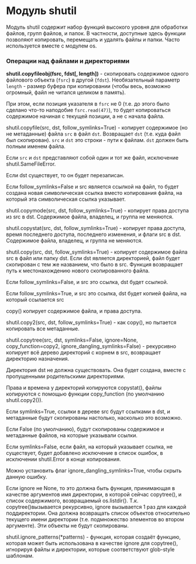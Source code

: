 # Модуль shutil
Модуль shutil содержит набор функций высокого уровня для обработки файлов, групп файлов, и папок. В частности, доступные здесь функции позволяют копировать, перемещать и удалять файлы и папки. Часто используется вместе с модулем os.

### Операции над файлами и директориями
**shutil.copyfileobj(fsrc, fdst[, length])** - скопировать содержимое одного файлового объекта (`fsrc`) в другой (`fdst`). Необязательный параметр `length` - размер буфера при копировании (чтобы весь, возможно огромный, файл не читался целиком в память).

При этом, если позиция указателя в `fsrc` не 0 (т.е. до этого было сделано что-то наподобие `fsrc.read(47)`), то будет копироваться содержимое начиная с текущей позиции, а не с начала файла.

shutil.copyfile(src, dst, follow_symlinks=True) - копирует содержимое (но не метаданные) файла `src` в файл `dst`. Возвращает `dst` (т.е. куда файл был скопирован). `src` и `dst` это строки - пути к файлам. `dst` должен быть полным именем файла.

Если `src` и `dst` представляют собой один и тот же файл, исключение shutil.SameFileError.

Если dst существует, то он будет перезаписан.

Если follow_symlinks=False и src является ссылкой на файл, то будет создана новая символическая ссылка вместо копирования файла, на который эта символическая ссылка указывает.

shutil.copymode(src, dst, follow_symlinks=True) - копирует права доступа из src в dst. Содержимое файла, владелец, и группа не меняются.

shutil.copystat(src, dst, follow_symlinks=True) - копирует права доступа, время последнего доступа, последнего изменения, и флаги src в dst. Содержимое файла, владелец, и группа не меняются.

shutil.copy(src, dst, follow_symlinks=True) - копирует содержимое файла src в файл или папку dst. Если dst является директорией, файл будет скопирован с тем же названием, что было в src. Функция возвращает путь к местонахождению нового скопированного файла.

Если follow_symlinks=False, и src это ссылка, dst будет ссылкой.

Если follow_symlinks=True, и src это ссылка, dst будет копией файла, на который ссылается src

copy() копирует содержимое файла, и права доступа.

shutil.copy2(src, dst, follow_symlinks=True) - как copy(), но пытается копировать все метаданные.

shutil.copytree(src, dst, symlinks=False, ignore=None, copy_function=copy2, ignore_dangling_symlinks=False) - рекурсивно копирует всё дерево директорий с корнем в src, возвращает директорию назначения.

Директория dst не должна существовать. Она будет создана, вместе с пропущенными родительскими директориями.

Права и времена у директорий копируются copystat(), файлы копируются с помощью функции copy_function (по умолчанию shutil.copy2()).

Если symlinks=True, ссылки в дереве src будут ссылками в dst, и метаданные будут скопированы настолько, насколько это возможно.

Если False (по умолчанию), будут скопированы содержимое и метаданные файлов, на которые указывали ссылки.

Если symlinks=False, если файл, на который указывает ссылка, не существует, будет добавлено исключение в список ошибок, в исключении shutil.Error в конце копирования.

Можно установить флаг ignore_dangling_symlinks=True, чтобы скрыть данную ошибку.

Если ignore не None, то это должна быть функция, принимающая в качестве аргументов имя директории, в которой сейчас copytree(), и список содержимого, возвращаемый os.listdir(). Т.к. copytree()вызывается рекурсивно, ignore вызывается 1 раз для каждой поддиректории. Она должна возвращать список объектов относительно текущего имени директории (т.е. подмножество элементов во втором аргументе). Эти объекты не будут скопированы.

shutil.ignore_patterns(*patterns) - функция, которая создаёт функцию, которая может быть использована в качестве ignore для copytree(), игнорируя файлы и директории, которые соответствуют glob-style шаблонам.
